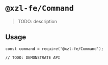 # `@xzl-fe/Command`

> TODO: description

## Usage

```
const command = require('@xzl-fe/Command');

// TODO: DEMONSTRATE API
```
